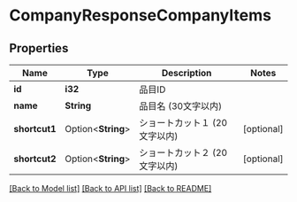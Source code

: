 # CompanyResponseCompanyItems

## Properties

Name | Type | Description | Notes
------------ | ------------- | ------------- | -------------
**id** | **i32** | 品目ID | 
**name** | **String** | 品目名 (30文字以内) | 
**shortcut1** | Option<**String**> | ショートカット１ (20文字以内) | [optional]
**shortcut2** | Option<**String**> | ショートカット２ (20文字以内) | [optional]

[[Back to Model list]](../README.md#documentation-for-models) [[Back to API list]](../README.md#documentation-for-api-endpoints) [[Back to README]](../README.md)


